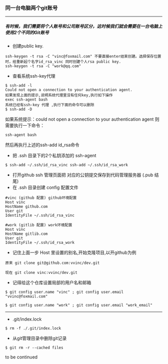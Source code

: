 ### 同一台电脑两个git账号
***

##### 有时候，我们需要将个人账号和公司账号区分，这时候我们就会需要在一台电脑上使用2个不同的Git账号
* 创建public key. 
```
ssh-keygen -t rsa -C "vinc@foxmail.com" 不要直接enter结束创建。选择保存位置时，给重新起个名字id_rsa_vinc 同时创建个人rsa public key.
ssh-keygen -t rsa -C "work@qq.com"
```
* 查看系统ssh-key代理 
```
$ ssh-add -l 
Could not open a connection to your authentication agent. 
如果发现上面的提示,说明系统代理里没有任何key,执行如下操作 
exec ssh-agent bash
系统已经有ssh-key 代理 ,执行下面的命令可以删除
$ ssh-add -D
```
如果系统提示：could not open a connection to your authentication agent
则需要执行一下命令：
```
ssh-agent bash
```
然后再执行上述的ssh-add id_rsa命令
* 把 .ssh 目录下的2个私钥添加的 ssh-agent 
```
$ ssh-add ~/.ssh/id_rsa_vinc ssh-add ~/.ssh/id_rsa_work
```
* 打开github ssh 管理页面把 对应的公钥提交保存到代码管理服务器 (.pub 结尾)
* 在 .ssh 目录创建 config 配置文件 
```
#vinc (github 配置) github环境配置
Host vinc 
HostName github.com 
User git 
IdentityFile ~/.ssh/id_rsa_vinc

#work (gitlib 配置) work环境配置
Host vinc 
HostName gitlib.com 
User git 
IdentityFile ~/.ssh/id_rsa_work
```
* 记住上面一步 Host 里设置的别名,开始克隆项目,以开github为例 
```
原来 git clone git@github.com:vvinc/dev.git
```
```
现在 git clone vinc:vvinc/dev.git

```
* 记得给这个仓库设置局部的用户名和邮箱
```
$ git config user.name "vinc" ; git config user.email "vvinc@foxmail.com"

$ git config user.name "work" ; git config user.email "work_email"
```
***

* .git/index.lock
```
$ rm -f ./.git/index.lock
```

* 从git管理目录中删除git记录
```
$ git rm -r --cached files
```

to be continued